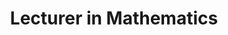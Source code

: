 ---
layout: content

number: 2
company: "San Francisco State University"
period: "September, 2014 - December, 2015"
title: "Lecturer in Mathematics"
supervisor: Dr. David Bao 
location: "San Francisco, CA"
description: "I have been the principal instructor for several sections of college algebra and precalculus.  I helped develop and administer a large online calculus coursef for 200+ students each semester. "
---
